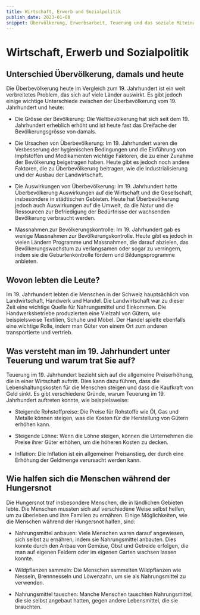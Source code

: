 ```yaml
---
title: Wirtschaft, Erwerb und Sozialpolitik
publish_date: 2023-01-08
snippet: Übervölkerung, Erwerbsarbeit, Teuerung und das soziale Miteinandersein
---
```


# Wirtschaft, Erwerb und Sozialpolitik

## Unterschied Übervölkerung, damals und heute

Die Überbevölkerung heute im Vergleich zum 19. Jahrhundert ist ein weit verbreitetes Problem, das
sich auf viele Länder auswirkt. Es gibt jedoch einige wichtige Unterschiede zwischen der
Überbevölkerung vom 19. Jahrhundert und heute:

- Die Grösse der Bevölkerung: Die Weltbevölkerung hat sich seit dem 19. Jahrhundert
erheblich erhöht und ist heute fast das Dreifache der Bevölkerungsgrösse von damals.

- Die Ursachen von Überbevölkerung: Im 19. Jahrhundert waren die Verbesserung der
hygienischen Bedingungen und die Einführung von Impfstoffen und Medikamenten wichtige
Faktoren, die zu einer Zunahme der Bevölkerung beigetragen haben. Heute gibt es jedoch
noch andere Faktoren, die zu Überbevölkerung beitragen, wie die Industrialisierung und der
Ausbau der Landwirtschaft.

- Die Auswirkungen von Überbevölkerung: Im 19. Jahrhundert hatte Überbevölkerung
Auswirkungen auf die Wirtschaft und die Gesellschaft, insbesondere in städtischen Gebieten.
Heute hat Überbevölkerung jedoch auch Auswirkungen auf die Umwelt, da die Natur und die
Ressourcen zur Befriedigung der Bedürfnisse der wachsenden Bevölkerung verbraucht
werden.

- Massnahmen zur Bevölkerungskontrolle: Im 19. Jahrhundert gab es wenige Massnahmen zur
Bevölkerungskontrolle. Heute gibt es jedoch in vielen Ländern Programme und Massnahmen,
die darauf abzielen, das Bevölkerungswachstum zu verlangsamen oder sogar zu verringern,
indem sie die Geburtenkontrolle fördern und Bildungsprogramme anbieten.

## Wovon lebten die Leute?

Im 19. Jahrhundert lebten die Menschen in der Schweiz hauptsächlich von Landwirtschaft, Handwerk
und Handel. Die Landwirtschaft war zu dieser Zeit eine wichtige Quelle für Nahrungsmittel und
Einkommen. Die Handwerksbetriebe produzierten eine Vielzahl von Gütern, wie beispielsweise
Textilien, Schuhe und Möbel. Der Handel spielte ebenfalls eine wichtige Rolle, indem man Güter von
einem Ort zum anderen transportierte und vertrieb. 

## Was versteht man im 19. Jahrhundert unter Teuerung und warum trat Sie auf? 

Teuerung im 19. Jahrhundert bezieht sich auf die allgemeine Preiserhöhung, die in einer Wirtschaft
auftritt. Dies kann dazu führen, dass die Lebenshaltungskosten für die Menschen steigen und dass
die Kaufkraft von Geld sinkt. Es gibt verschiedene Gründe, warum Teuerung im 19. Jahrhundert
auftreten konnte, wie beispielsweise:

- Steigende Rohstoffpreise: Die Preise für Rohstoffe wie Öl, Gas und Metalle können steigen, was die Kosten für die Herstellung von Gütern erhöhen kann.

- Steigende Löhne: Wenn die Löhne steigen, können die Unternehmen die Preise ihrer Güter erhöhen, um die höheren Kosten zu decken.
  
- Inflation: Die Inflation ist ein allgemeiner Preisanstieg, der durch eine Erhöhung der Geldmenge verursacht werden kann.

## Wie halfen sich die Menschen während der Hungersnot

Die Hungersnot traf insbesondere Menschen, die in ländlichen Gebieten lebte. Die Menschen
mussten sich auf verschiedene Weise selbst helfen, um zu überleben und ihre Familien zu ernähren.
Einige Möglichkeiten, wie die Menschen während der Hungersnot halfen, sind:

- Nahrungsmittel anbauen: Viele Menschen waren darauf angewiesen, sich selbst zu ernähren,
indem sie Nahrungsmittel anbauten. Dies konnte durch den Anbau von Gemüse, Obst und
Getreide erfolgen, die man auf eigenen Feldern oder im eigenen Garten wachsen lassen
konnte.

- Wildpflanzen sammeln: Die Menschen sammelten Wildpflanzen wie Nesseln, Brennnesseln
und Löwenzahn, um sie als Nahrungsmittel zu verwenden.

- Nahrungsmittel tauschen: Manche Menschen tauschten Nahrungsmittel, die sie selbst
angebaut hatten, gegen andere Lebensmittel, die sie brauchten.

